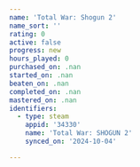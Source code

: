 ```yaml
---
name: 'Total War: Shogun 2'
name_sort: ''
rating: 0
active: false
progress: new
hours_played: 0
purchased_on: .nan
started_on: .nan
beaten_on: .nan
completed_on: .nan
mastered_on: .nan
identifiers:
  - type: steam
    appid: '34330'
    name: 'Total War: SHOGUN 2'
    synced_on: '2024-10-04'

---
```

